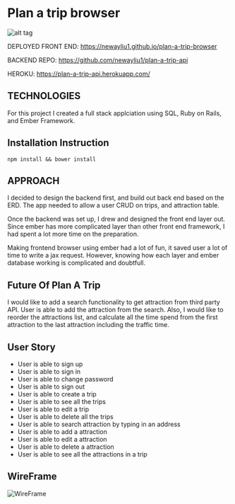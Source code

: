 # Plan a trip browser

![alt tag](http://i.imgur.com/zv4Odg4.png)

DEPLOYED FRONT END: https://newayliu1.github.io/plan-a-trip-browser


BACKEND REPO: https://github.com/newayliu1/plan-a-trip-api


HEROKU: https://plan-a-trip-api.herokuapp.com/

## TECHNOLOGIES
For this project I created a full stack applciation using SQL, Ruby on Rails, and Ember Framework.

## Installation Instruction
```
npm install && bower install
```

## APPROACH
I decided to design the backend first, and build out back end based on the ERD. The app needed to allow a user CRUD on trips, and attraction table.

Once the backend was set up, I drew and designed the front end layer out. Since ember has more complicated layer than other front end framework, I had spent a lot more time on the preparation.

Making frontend browser using ember had a lot of fun, it saved user a lot of time to write a jax request. However, knowing how each layer and ember database working is complicated and doubtfull.

## Future Of Plan A Trip

I would like to add a search functionality to get attraction from third party API. User is able to add the attraction from the search. Also, I would like to reorder the attractions list, and calculate all the time spend from the first attraction to the last attraction including the traffic time. 

## User Story
- User is able to sign up
- User is able to sign in
- User is able to change password
- User is able to sign out
- User is able to create a trip
- User is able to see all the trips
- User is able to edit a trip
- User is able to delete all the trips
- User is able to search attraction by typing in an address
- User is able to add a attraction
- User is able to edit a attraction
- User is able to delete a attraction
- User is able to see all the attractions in a trip

## WireFrame
![WireFrame](https://cloud.githubusercontent.com/assets/19287350/24368473/8ffb7b46-12ee-11e7-83cd-ac9a41f4c4d5.JPG)
